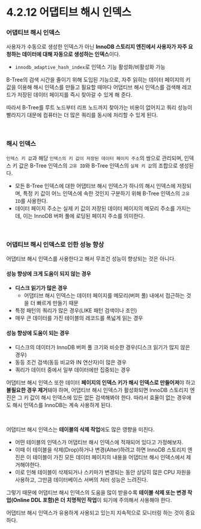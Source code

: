 # 4.2.12 어댑티브 해시 인덱스

### 어댑티브 해시 인덱스
사용자가 수동으로 생성한 인덱스가 아닌 **InnoDB 스토리지 엔진에서 사용자가 자주 요청하는 데이터에 대해 자동으로 생성하는 인덱스**이다.
- `innodb_adaptive_hash_index`로 인덱스 기능 활성화/비활성화 가능

B-Tree의 검색 시간을 줄이기 위해 도입된 기능으로, 자주 읽히는 데이터 페이지의 키 값을 이용해 해시 인덱스를 만들고 필요할 때마다 어댑티브 해시 인덱스를 검색해 레코드가 저장된 데이터 페이지를 즉시 찾아갈 수 있게 해 준다.

따라서 B-Tree를 루트 노드부터 리프 노드까지 찾아가는 비용이 없어지고 쿼리 성능이 빨라지기 대문에 컴퓨터는 더 많은 쿼리를 동시에 처리할 수 있게 된다.

<br>

### 해시 인덱스
`인덱스 키 값`과 해당 `인덱스의 키 값이 저장된 데이터 페이지 주소`의 쌍으로 관리되며, 인덱스 키 값은 B-Tree 인덱스의 `고유 ID`와 B-Tree 인덱스의 `실제 키 값`의 조합으로 생성된다.
- 모든 B-Tree 인덱스에 대한 어댑티브 해시 인덱스가 하나의 해시 인덱스에 저장되며, 특정 키 값이 어느 인덱스에 속한 것인지 구분하기 위해 B-Tree 인덱스의 `고유 ID`를 사용한다.
- 데이터 페이지 주소는 실제 키 값이 저장된 데이터 페이지의 메모리 주소를 가지는데, 이는 InnoDB 버퍼 풀에 로딩된 페이지 주소를 의미한다.

<br>

### 어댑티브 해시 인덱스로 인한 성능 향상
어댑티브 해시 인덱스를 사용한다고 해서 무조건 성능이 향상되는 것은 아니다.

#### 성능 향상에 크게 도움이 되지 않는 경우

- **디스크 읽기가 많은 경우**
  - 어댑티브 해시 인덱스는 데이터 페이지를 메모리(버퍼 풀) 내에서 접근하는 것을 더 빠르게 만들기 때문
- 특정 패턴의 쿼리가 많은 경우(LIKE 패턴 검색이나 조인)
- 매우 큰 데이터를 가진 테이블의 레코드를 폭넓게 읽는 경우

#### 성능 향상에 도움이 되는 경우

- 디스크의 데이터가 InnoDB 버퍼 풀 크기와 비슷한 경우(디스크 읽기가 많지 않은 경우)
- 동등 조건 검색(동등 비교와 IN 연산자)이 많은 경우
- 쿼리가 데이터 중에서 일부 데이터에만 집중되는 경우

어댑티브 해시 인덱스 또한 데이터 **페이지의 인덱스 키가 해시 인덱스로 만들어져**야 하고 **불필요한 경우 제거**돼야 하며, 어댑티브 해시 인덱스가 활성화되면 InnoDB 스토리지 엔진은 그 키 값이 해시 인덱스에 있든 없든 검색해봐야 한다. 따라서 효율이 없는 경우에도 해시 인덱스를 InnoDB는 계속 사용하게 된다.

<br>

어댑티브 해시 인덱스는 **테이블의 삭제 작업**에도 많은 영향을 미친다.
 - 어떤 테이블의 인덱스가 어댑티브 해시 인덱스에 적재되어 있다고 가정해보자.
 - 이때 이 테이블을 삭제(Drop)하거나 변경(Alter)하려고 하면 InnoDB 스토리지 엔진은 이 테이블이 가진 모든 데이터 페이지의 내용을 어댑티브 해시 인덱스에서 제거해야한다.
 - 이로 인해 테이블이 삭제되거나 스키마가 변경되는 동안 상당히 많은 CPU 자원을 사용하고, 그만큼 데이터베이스 서버의 처러 성능은 느려진다.

그렇기 때문에 어댑티브 해시 인덱스의 도움을 많이 받을수록 **테이블 삭제 또는 변경 작업(Online DDL 포함)은 더 치명적인 작업**이 되기에 주의해서 사용해야 한다.

어댑티브 해시 인덱스가 유용하게 사용되고 있는지 지속적으로 모니터링 하는 것이 중요하다.